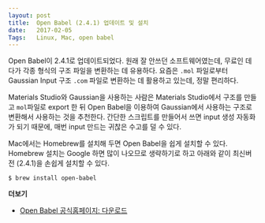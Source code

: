 ```yaml
---
layout: post
title:  Open Babel (2.4.1) 업데이트 및 설치
date:   2017-02-05
Tags:   Linux, Mac, open babel
---
```


Open Babel이 2.4.1로 업데이트되었다. 원래 잘  안쓰던 소프트웨어였는데, 무료인 데다가 각종 형식의 구조 파일을 변환하는 데 유용하다. 요즘은 `.mol` 파일로부터 Gaussian Input 구조 `.com` 파일로 변환하는 데 활용하고 있는데, 정말 편리하다.

Materials Studio와 Gaussian을 사용하는 사람은 Materials Studio에서 구조를 만들고 `mol`파일로 export 한 뒤 Open Babel을 이용하여 Gaussian에서 사용하는 구조로 변환해서 사용하는 것을 추천한다. 간단한 스크립트를 만들어서 쓰면 input 생성 자동화가 되기 때문에, 매번 input 만드는 귀찮은 수고를 덜 수 있다.

Mac에서는 Homebrew를 설치해 두면 Open Babel을 쉽게 설치할 수 있다. Homebrew 설치는 Google 하면 많이 나오므로 생략하기로 하고 아래와 같이 최신버전 (2.4.1)을 손쉽게 설치할 수 있다.

```
$ brew install open-babel
```

**더보기**

- [Open Babel 공식홈페이지: 다운로드][1]

[1]:	http://openbabel.org/wiki/Category:Installation
